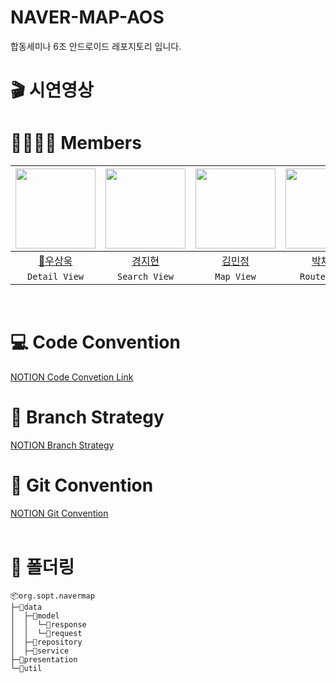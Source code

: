 # NAVER-MAP-AOS
합동세미나 6조 안드로이드 레포지토리 입니다.
</br>

# 🎬 시연영상

# 👨‍👩‍👧‍👦 Members
|<img src="https://avatars.githubusercontent.com/u/113014331?v=4" width="128" />|<img src="https://avatars.githubusercontent.com/u/84266681?v=4" width="128" />|<img src="https://avatars.githubusercontent.com/u/128988935?v=4" width="128" />|<img src="https://avatars.githubusercontent.com/u/107169027?v=4" width="128" />| 
|:---------:|:---------:|:---------:|:---------:|
|[👑우상욱](https://github.com/Sangwook123)|[경지현](https://github.com/memoryBangwool)|[김민정](https://github.com/emjayMJkim)|[박채은](https://github.com/CHANGEL1004)|
| `Detail View` | `Search View` | `Map View` | `Route View` |
</br>

# 💻 Code Convention
[NOTION Code Convetion Link](https://www.notion.so/dosopt/Code-Convention-da64b0be4cc043c4a923612be792ece0)
</br>

# 🔖 Branch Strategy
[NOTION Branch Strategy](https://www.notion.so/dosopt/Branch-Strategy-e5685493774941f7b2cc71452a42743b)
</br>

# 🎁 Git Convention
[NOTION Git Convention](https://www.notion.so/dosopt/Git-Convention-40c9c09206744d188c6d210f85c8c168)    
</br>

# 📁 폴더링
```
📦org.sopt.navermap
├─📂data
│  ├─📂model
│  │  └─📂response
│  │  └─📂request
│  ├─📂repository
│  ├─📂service
├─📂presentation
└─📂util
```
</br>
